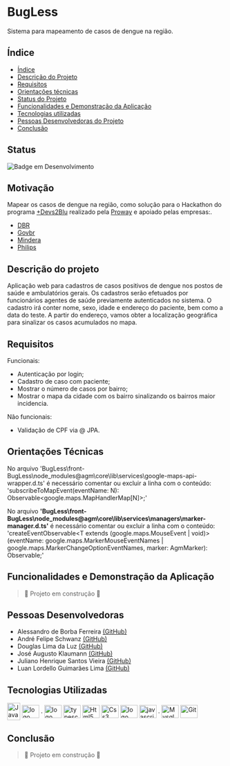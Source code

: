 # BugLess

Sistema para mapeamento de casos de dengue na região.

## Índice 

* [Índice](#índice)
* [Descrição do Projeto](#descrição-do-projeto)
* [Requisitos](#requisitos)
* [Orientações técnicas](#orientações-técnicas)
* [Status do Projeto](#status)
* [Funcionalidades e Demonstração da Aplicação](#funcionalidades-e-demonstração-da-aplicação)
* [Tecnologias utilizadas](#tecnologias-utilizadas)
* [Pessoas Desenvolvedoras do Projeto](#pessoas-desenvolvedoras)
* [Conclusão](#conclusão)

## Status

![Badge em Desenvolvimento](http://img.shields.io/static/v1?label=STATUS&message=EM%20DESENVOLVIMENTO&color=GREEN&style=for-the-badge)

## Motivação

  Mapear os casos de dengue na região, como solução para o Hackathon do programa [+Devs2Blu](https://www.devs2blu.com.br/) realizado pela [Proway](https://www.proway.com.br) e apoiado pelas empresas:. <br> 
  
  * [DBR](https://www.dbrsa.com.br/)
  * [Govbr](https://www.govbr.com.br/)
  * [Mindera](https://mindera.com/)
  * [Philips](https://www.philips.com.br/)
  
## Descrição do projeto

  <p>Aplicação web para cadastros de casos positivos de dengue nos postos de saúde e ambulatórios gerais.
  Os cadastros serão efetuados por funcionários agentes de saúde previamente autenticados no sistema.
  O cadastro irá conter nome, sexo, idade e endereço do paciente, bem como a data do teste.
  A partir do endereço, vamos obter a localização geográfica para sinalizar os casos acumulados no mapa.</p>
  
## Requisitos

Funcionais:

* Autenticação por login;	
* Cadastro de caso com paciente;
* Mostrar o número de casos por bairro;
* Mostrar o mapa da cidade com os bairro sinalizando os bairros maior incidencia.

Não funcionais: 

* Validação de CPF via @ JPA.
  
## Orientações Técnicas

No arquivo 'BugLess\front-BugLess\node_modules\@agm\core\lib\services\google-maps-api-wrapper.d.ts' é necessário comentar ou excluir a linha com o conteúdo:<br> 'subscribeToMapEvent<N extends keyof google.maps.MapHandlerMap>(eventName: N): Observable<google.maps.MapHandlerMap[N]>;'

No arquivo <b>'BugLess\front-BugLess\node_modules\@agm\core\lib\services\managers\marker-manager.d.ts'</b> é necessário comentar ou excluir a linha com o conteúdo:<br>
  'createEventObservable<T extends (google.maps.MouseEvent | void)>(eventName: google.maps.MarkerMouseEventNames | google.maps.MarkerChangeOptionEventNames, marker: AgmMarker): Observable<T>;'
  
## Funcionalidades e Demonstração da Aplicação

> :construction: Projeto em construção :construction:

## Pessoas Desenvolvedoras

* Alessandro de Borba Ferreira [(GitHub)](https://github.com/alessandrobferreira)
* André Felipe Schwanz [(GitHub)](https://github.com/Andre121193)
* Douglas Lima da Luz [(GitHub)](https://github.com/douglaslimaluz)
* José Augusto Klaumann [(GitHub)](https://github.com/JoseKlaumann)
* Juliano Henrique Santos Vieira [(GitHub)](https://github.com/jucabnu)
* Luan Lordello Guimarães Lima [(GitHub)](https://github.com/LordeLuan)

## Tecnologias Utilizadas

<div style="display: inline_block"> 
  <img align="center" alt="Java" height="40" width="30" src="https://cdn.jsdelivr.net/gh/devicons/devicon/icons/java/java-original.svg">   
  <img align="center" alt="logo spring" height="30" width="40" src="https://cdn.jsdelivr.net/gh/devicons/devicon/icons/spring/spring-original.svg" />
  .
  <img align="center" alt="logo Angular" height="30" width="40" src="https://cdn.jsdelivr.net/gh/devicons/devicon/icons/angularjs/angularjs-original.svg" />
  <img align="center" alt="typescript" height="30" width="40" src="https://cdn.jsdelivr.net/gh/devicons/devicon/icons/typescript/typescript-original.svg" />  
  <img align="center" alt="Html5" height="30" width="40" src="https://cdn.jsdelivr.net/gh/devicons/devicon/icons/html5/html5-original.svg">
  <img align="center" alt="Css3" height="30" width="40" src="https://cdn.jsdelivr.net/gh/devicons/devicon/icons/css3/css3-original.svg">    
  <img align="center" alt="logo bootstrap" height="30" width="40" src="https://cdn.jsdelivr.net/gh/devicons/devicon/icons/bootstrap/bootstrap-plain.svg" />
  <img align="center" alt="javascript" height="30" width="40" src="https://cdn.jsdelivr.net/gh/devicons/devicon/icons/javascript/javascript-original.svg" />
  .  
  <img align="center" alt="Mysql" height="30" width="40" src="https://cdn.jsdelivr.net/gh/devicons/devicon/icons/mysql/mysql-plain.svg">       
  <img align="center" alt="Git" height="30" width="40" src="https://cdn.jsdelivr.net/gh/devicons/devicon/icons/git/git-original.svg">       
 </div> 
 
## Conclusão

> :construction: Projeto em construção :construction:
